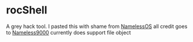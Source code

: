 # rocShell
A grey hack tool.
I pasted this with shame from [NamelessOS](https://github.com/Nameless9000/NamelessOS)
all credit goes to [Nameless9000](https://github.com/Nameless9000)
currently does support file object
